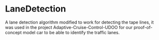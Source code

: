 # LaneDetection

A lane detection algorithm modified to work for detecting the tape lines, it was used in the project Adaptive-Cruise-Control-UDOO for our proof-of-concept model car to be able to identify the traffic lanes. 
